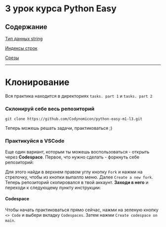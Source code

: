 # 3 урок курса Python Easy

## Содержание

[Тип данных string](theory/01-string-base.md)

[Индексы строк](theory/02-indexes.md)

[Срезы](theory/03-slices.md)

<hr>

# Клонирование

Вся практика находится в директориях `tasks. part 1` и `tasks. part 2`

### Склонируй себе весь репозиторий

```
git clone https://github.com/Codynomicon/python-easy-m1-l3.git
```

Теперь можешь решать задачи, практиковаться ;)

### Практикуйся в VSCode

Еще один вариант, которым ты можешь воспользоваться - открыть через **Codespace**. Первое, что нужно сделать - форкнуть себе репозиторий:

Для этого найди в верхнем правом углу кнопку `Fork` и нажми на стрелочку, чтобы из кнопки выпалло меню. Далее `Create a new fork`. Теперь репозиторий скопировался в твой аккаунт. **Заходи в него** и переходи к следующему пункту инструкции:

#### Codespace

Чтобы начать практиковаться прямо сейчас, нажми на зеленую кнопку `<> Code` и выбери вкладку `Codespaces`. Затем нажми `Create codespace on main`.
